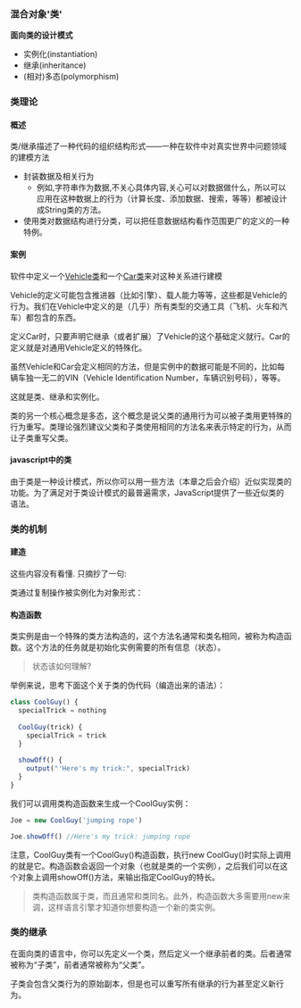 ### 混合对象'类'

**面向类的设计模式**

* 实例化(instantiation)
* 继承(inheritance)
* (相对)多态(polymorphism)



### 类理论

#### 概述

类/继承描述了一种代码的组织结构形式——一种在软件中对真实世界中问题领域的建模方法

* 封装数据及相关行为
  * 例如,字符串作为数据,不关心具体内容,关心可以对数据做什么，所以可以应用在这种数据上的行为（计算长度、添加数据、搜索，等等）都被设计成String类的方法。
* 使用类对数据结构进行分类，可以把任意数据结构看作范围更广的定义的一种特例。



#### 案例

软件中定义一个<u>Vehicle类</u>和一个<u>Car类</u>来对这种关系进行建模

Vehicle的定义可能包含推进器（比如引擎）、载人能力等等，这些都是Vehicle的行为。我们在Vehicle中定义的是（几乎）所有类型的交通工具（飞机、火车和汽车）都包含的东西。

定义Car时，只要声明它继承（或者扩展）了Vehicle的这个基础定义就行。Car的定义就是对通用Vehicle定义的特殊化。

虽然Vehicle和Car会定义相同的方法，但是实例中的数据可能是不同的，比如每辆车独一无二的VIN（Vehicle Identification Number，车辆识别号码），等等。

这就是类、继承和实例化。

类的另一个核心概念是多态，这个概念是说父类的通用行为可以被子类用更特殊的行为重写。类理论强烈建议父类和子类使用相同的方法名来表示特定的行为，从而让子类重写父类。



#### javascript中的类

由于类是一种设计模式，所以你可以用一些方法（本章之后会介绍）近似实现类的功能。为了满足对于类设计模式的最普遍需求，JavaScript提供了一些近似类的语法。



### 类的机制

#### 建造

这些内容没有看懂. 只摘抄了一句:

类通过复制操作被实例化为对象形式：



#### 构造函数

类实例是由一个特殊的类方法构造的，这个方法名通常和类名相同，被称为构造函数。这个方法的任务就是初始化实例需要的所有信息（状态）。

> 状态该如何理解?



举例来说，思考下面这个关于类的伪代码（编造出来的语法）：

```javascript
class CoolGuy() {
  specialTrick = nothing 
  
  CoolGuy(trick) {
    specialTrick = trick
  }
  
  showOff() {
    output("'Here's my trick:", specialTrick)
  }
}
```

我们可以调用类构造函数来生成一个CoolGuy实例：

```javascript
Joe = new CoolGuy('jumping rope')

Joe.showOff() //Here's my trick: jumping rope
```

注意，CoolGuy类有一个CoolGuy()构造函数，执行new CoolGuy()时实际上调用的就是它。构造函数会返回一个对象（也就是类的一个实例），之后我们可以在这个对象上调用showOff()方法，来输出指定CoolGuy的特长。





> 类构造函数属于类，而且通常和类同名。此外，构造函数大多需要用new来调，这样语言引擎才知道你想要构造一个新的类实例。





### 类的继承

在面向类的语言中，你可以先定义一个类，然后定义一个继承前者的类。后者通常被称为“子类”，前者通常被称为“父类”。

子类会包含父类行为的原始副本，但是也可以重写所有继承的行为甚至定义新行为。



































































